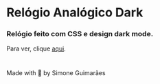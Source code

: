 # Relógio Analógico Dark

### Relógio feito com CSS e design dark mode.

Para ver, clique <a href="https://simoneguimaraes.github.io/relogio-analogico-dark/" target="_blank">aqui</a>.


#
Made with 💜 by Simone Guimarães
